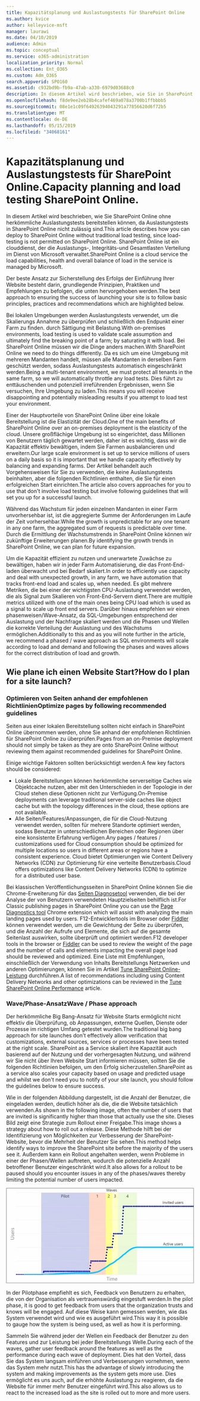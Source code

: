 ```yaml
---
title: Kapazitätsplanung und Auslastungstests für SharePoint Online
ms.author: kvice
author: kelleyvice-msft
manager: laurawi
ms.date: 04/10/2019
audience: Admin
ms.topic: conceptual
ms.service: o365-administration
localization_priority: Normal
ms.collection: Ent_O365
ms.custom: Adm_O365
search.appverid: SPO160
ms.assetid: c932bd9b-fb9a-47ab-a330-6979d03688c0
description: In diesem Artikel wird beschrieben, wie Sie in SharePoint Online bereitstellen können, ohne herkömmliche Auslastungstests durchzuführen, da dies nicht zulässig ist.
ms.openlocfilehash: f8de9ee2eb28b4cafef469a078a3700b1ffbbbb5
ms.sourcegitcommit: 08e1e1c09f64926394043291a77856620d6f72b5
ms.translationtype: MT
ms.contentlocale: de-DE
ms.lasthandoff: 05/15/2019
ms.locfileid: "34068161"
---
```

# <a name="capacity-planning-and-load-testing-sharepoint-online"></a><span data-ttu-id="6c5a6-103">Kapazitätsplanung und Auslastungstests für SharePoint Online.</span><span class="sxs-lookup"><span data-stu-id="6c5a6-103">Capacity planning and load testing SharePoint Online.</span></span>

<span data-ttu-id="6c5a6-104">In diesem Artikel wird beschrieben, wie Sie SharePoint Online ohne herkömmliche Auslastungstests bereitstellen können, da Auslastungstests in SharePoint Online nicht zulässig sind.</span><span class="sxs-lookup"><span data-stu-id="6c5a6-104">This article describes how you can deploy to SharePoint Online without traditional load testing, since load-testing is not permitted on SharePoint Online.</span></span> <span data-ttu-id="6c5a6-105">SharePoint Online ist ein clouddienst, der die Auslastungs-, Integritäts-und Gesamtlasten Verteilung im Dienst von Microsoft verwaltet.</span><span class="sxs-lookup"><span data-stu-id="6c5a6-105">SharePoint Online is a cloud service the load capabilities, health and overall balance of load in the service is managed by Microsoft.</span></span>
  
<span data-ttu-id="6c5a6-106">Der beste Ansatz zur Sicherstellung des Erfolgs der Einführung Ihrer Website besteht darin, grundlegende Prinzipien, Praktiken und Empfehlungen zu befolgen, die unten hervorgehoben werden.</span><span class="sxs-lookup"><span data-stu-id="6c5a6-106">The best approach to ensuring the success of launching your site is to follow basic principles, practices and recommendations which are highlighted below.</span></span>
  
<span data-ttu-id="6c5a6-107">Bei lokalen Umgebungen werden Auslastungstests verwendet, um die Skalierungs Annahme zu überprüfen und schließlich den Endpunkt einer Farm zu finden. durch Sättigung mit Belastung.</span><span class="sxs-lookup"><span data-stu-id="6c5a6-107">With on-premises environments, load testing is used to validate scale assumption and ultimately find the breaking point of a farm; by saturating it with load.</span></span> <span data-ttu-id="6c5a6-108">Bei SharePoint Online müssen wir die Dinge anders machen.</span><span class="sxs-lookup"><span data-stu-id="6c5a6-108">With SharePoint Online we need to do things differently.</span></span> <span data-ttu-id="6c5a6-109">Da es sich um eine Umgebung mit mehreren Mandanten handelt, müssen alle Mandanten in derselben Farm geschützt werden, sodass Auslastungstests automatisch eingeschränkt werden.</span><span class="sxs-lookup"><span data-stu-id="6c5a6-109">Being a multi-tenant environment, we must protect all tenants in the same farm, so we will automatically throttle any load tests.</span></span> <span data-ttu-id="6c5a6-110">Dies führt zu enttäuschenden und potenziell irreführenden Ergebnissen, wenn Sie versuchen, Ihre Umgebung zu laden.</span><span class="sxs-lookup"><span data-stu-id="6c5a6-110">This means you will receive disappointing and potentially misleading results if you attempt to load test your environment.</span></span>
  
<span data-ttu-id="6c5a6-111">Einer der Hauptvorteile von SharePoint Online über eine lokale Bereitstellung ist die Elastizität der Cloud.</span><span class="sxs-lookup"><span data-stu-id="6c5a6-111">One of the main benefits of SharePoint Online over an on-premises deployment is the elasticity of the cloud.</span></span> <span data-ttu-id="6c5a6-112">Unsere großflächige Umgebung ist so eingerichtet, dass Millionen von Benutzern täglich gewartet werden, daher ist es wichtig, dass wir die Kapazität effektiv bewältigen, indem Sie Farmen ausbalancieren und erweitern.</span><span class="sxs-lookup"><span data-stu-id="6c5a6-112">Our large scale environment is set up to service millions of users on a daily basis so it is important that we handle capacity effectively by balancing and expanding farms.</span></span> <span data-ttu-id="6c5a6-113">Der Artikel behandelt auch Vorgehensweisen für Sie zu verwenden, die keine Auslastungstests beinhalten, aber die folgenden Richtlinien enthalten, die Sie für einen erfolgreichen Start einrichten.</span><span class="sxs-lookup"><span data-stu-id="6c5a6-113">The article also covers approaches for you to use that don't involve load testing but involve following guidelines that will set you up for a successful launch.</span></span> 
  
<span data-ttu-id="6c5a6-114">Während das Wachstum für jeden einzelnen Mandanten in einer Farm unvorhersehbar ist, ist die aggregierte Summe der Anforderungen im Laufe der Zeit vorhersehbar.</span><span class="sxs-lookup"><span data-stu-id="6c5a6-114">While the growth is unpredictable for any one tenant in any one farm, the aggregated sum of requests is predictable over time.</span></span> <span data-ttu-id="6c5a6-115">Durch die Ermittlung der Wachstumstrends in SharePoint Online können wir zukünftige Erweiterungen planen.</span><span class="sxs-lookup"><span data-stu-id="6c5a6-115">By identifying the growth trends in SharePoint Online, we can plan for future expansion.</span></span>
  
<span data-ttu-id="6c5a6-116">Um die Kapazität effizient zu nutzen und unerwartete Zuwächse zu bewältigen, haben wir in jeder Farm Automatisierung, die das Front-End-laden überwacht und bei Bedarf skaliert.</span><span class="sxs-lookup"><span data-stu-id="6c5a6-116">In order to efficiently use capacity and deal with unexpected growth, in any farm, we have automation that tracks front-end load and scales up, when needed.</span></span> <span data-ttu-id="6c5a6-117">Es gibt mehrere Metriken, die bei einer der wichtigsten CPU-Auslastung verwendet werden, die als Signal zum Skalieren von Front-End-Servern dient.</span><span class="sxs-lookup"><span data-stu-id="6c5a6-117">There are multiple metrics utilized with one of the main ones being CPU load which is used as a signal to scale up front end servers.</span></span> <span data-ttu-id="6c5a6-118">Darüber hinaus empfehlen wir einen phasenweisen/Wave-Ansatz, da SQL-Umgebungen entsprechend der Auslastung und der Nachfrage skaliert werden und die Phasen und Wellen die korrekte Verteilung der Auslastung und des Wachstums ermöglichen.</span><span class="sxs-lookup"><span data-stu-id="6c5a6-118">Additionally to this and as you will note further in the article, we recommend a phased / wave approach as SQL environments will scale according to load and demand and following the phases and waves allows for the correct distribution of load and growth.</span></span> 
  
## <a name="how-do-i-plan-for-a-site-launch"></a><span data-ttu-id="6c5a6-119">Wie plane ich einen Website Start?</span><span class="sxs-lookup"><span data-stu-id="6c5a6-119">How do I plan for a site launch?</span></span>

### <a name="optimize-pages-by-following-recommended-guidelines"></a><span data-ttu-id="6c5a6-120">Optimieren von Seiten anhand der empfohlenen Richtlinien</span><span class="sxs-lookup"><span data-stu-id="6c5a6-120">Optimize pages by following recommended guidelines</span></span>
<span data-ttu-id="6c5a6-121">Seiten aus einer lokalen Bereitstellung sollten nicht einfach in SharePoint Online übernommen werden, ohne Sie anhand der empfohlenen Richtlinien für SharePoint Online zu überprüfen.</span><span class="sxs-lookup"><span data-stu-id="6c5a6-121">Pages from an on-Premise deployment should not simply be taken as they are onto SharePoint Online without reviewing them against recommended guidelines for SharePoint Online.</span></span>

<span data-ttu-id="6c5a6-122">Einige wichtige Faktoren sollten berücksichtigt werden:</span><span class="sxs-lookup"><span data-stu-id="6c5a6-122">A few key factors should be considered:</span></span>
- <span data-ttu-id="6c5a6-123">Lokale Bereitstellungen können herkömmliche serverseitige Caches wie Objektcache nutzen, aber mit den Unterschieden in der Topologie in der Cloud stehen diese Optionen nicht zur Verfügung.</span><span class="sxs-lookup"><span data-stu-id="6c5a6-123">On-Premise deployments can leverage traditional server-side caches like object cache but with the topology differences in the cloud, these options are not available.</span></span>
- <span data-ttu-id="6c5a6-124">Alle Seiten/Features/Anpassungen, die für die Cloud-Nutzung verwendet werden, sollten für mehrere Standorte optimiert werden, sodass Benutzer in unterschiedlichen Bereichen oder Regionen über eine konsistente Erfahrung verfügen.</span><span class="sxs-lookup"><span data-stu-id="6c5a6-124">Any pages / features / customizations used for Cloud consumption should be optimized for multiple locations so users in different areas or regions have a consistent experience.</span></span> <span data-ttu-id="6c5a6-125">Cloud bietet Optimierungen wie Content Delivery Networks (CDN) zur Optimierung für eine verteilte Benutzerbasis.</span><span class="sxs-lookup"><span data-stu-id="6c5a6-125">Cloud offers optimizations like Content Delivery Networks (CDN) to optimize for a distributed user base.</span></span>

<span data-ttu-id="6c5a6-126">Bei klassischen Veröffentlichungsseiten in SharePoint Online können Sie die Chrome-Erweiterung für das [Seiten Diagnosetool](https://aka.ms/perftool) verwenden, die bei der Analyse der von Benutzern verwendeten Hauptzielseiten behilflich ist.</span><span class="sxs-lookup"><span data-stu-id="6c5a6-126">For Classic publishing pages in SharePoint Online you can use the [Page Diagnostics tool](https://aka.ms/perftool) Chrome extension which will assist with analyzing the main landing pages used by users.</span></span>
<span data-ttu-id="6c5a6-127">F12-Entwicklertools im Browser oder [Fiddler](https://www.telerik.com/download/fiddler) können verwendet werden, um die Gewichtung der Seite zu überprüfen, und die Anzahl der Aufrufe und Elemente, die sich auf die gesamte Seitenlast auswirken, sollte überprüft und optimiert werden.</span><span class="sxs-lookup"><span data-stu-id="6c5a6-127">F12 developer tools in the browser or [Fiddler](https://www.telerik.com/download/fiddler) can be used to review the weight of the page and the number of calls and elements impacting the overall page load should be reviewed and optimized.</span></span> <span data-ttu-id="6c5a6-128">Eine Liste mit Empfehlungen, einschließlich der Verwendung von Inhalts Bereitstellungs Netzwerken und anderen Optimierungen, können Sie im Artikel [Tune SharePoint Online-Leistung](https://aka.ms/tuneSPO) durchführen.</span><span class="sxs-lookup"><span data-stu-id="6c5a6-128">A list of recommendations including using Content Delivery Networks and other optimizations can be reviewed in the [Tune SharePoint Online Performance](https://aka.ms/tuneSPO) article.</span></span>

### <a name="wave--phase-approach"></a><span data-ttu-id="6c5a6-129">Wave/Phase-Ansatz</span><span class="sxs-lookup"><span data-stu-id="6c5a6-129">Wave / Phase approach</span></span>
<span data-ttu-id="6c5a6-130">Der herkömmliche Big Bang-Ansatz für Website Starts ermöglicht nicht effektiv die Überprüfung, ob Anpassungen, externe Quellen, Dienste oder Prozesse im richtigen Umfang getestet wurden.</span><span class="sxs-lookup"><span data-stu-id="6c5a6-130">The traditional big bang approach for site launches don't effectively allow verification that customizations, external sources, services or processes have been tested at the right scale.</span></span> <span data-ttu-id="6c5a6-131">SharePoint as a Service skaliert ihre Kapazität auch basierend auf der Nutzung und der vorhergesagten Nutzung, und während wir Sie nicht über Ihren Website Start informieren müssen, sollten Sie die folgenden Richtlinien befolgen, um den Erfolg sicherzustellen.</span><span class="sxs-lookup"><span data-stu-id="6c5a6-131">SharePoint as a service also scales your capacity based on usage and predicted usage and whilst we don't need you to notify of your site launch, you should follow the guidelines below to ensure success.</span></span>
  
<span data-ttu-id="6c5a6-132">Wie in der folgenden Abbildung dargestellt, ist die Anzahl der Benutzer, die eingeladen werden, deutlich höher als die, die die Website tatsächlich verwenden.</span><span class="sxs-lookup"><span data-stu-id="6c5a6-132">As shown in the following image, often the number of users that are invited is significantly higher than those that actually use the site.</span></span> <span data-ttu-id="6c5a6-133">Dieses Bild zeigt eine Strategie zum Rollout einer Freigabe.</span><span class="sxs-lookup"><span data-stu-id="6c5a6-133">This image shows a strategy about how to roll out a release.</span></span> <span data-ttu-id="6c5a6-134">Diese Methode hilft bei der Identifizierung von Möglichkeiten zur Verbesserung der SharePoint-Website, bevor die Mehrheit der Benutzer Sie sehen.</span><span class="sxs-lookup"><span data-stu-id="6c5a6-134">This method helps identify ways to improve the SharePoint site before the majority of the users see it.</span></span> <span data-ttu-id="6c5a6-135">Außerdem kann ein Rollout angehalten werden, wenn Probleme in einer der Phasen/Wellen auftreten, wodurch die potenzielle Anzahl betroffener Benutzer eingeschränkt wird.</span><span class="sxs-lookup"><span data-stu-id="6c5a6-135">It also allows for a rollout to be paused should you encounter issues in any of the phases/waves thereby limiting the potential number of users impacted.</span></span>
  
![Diagramm mit eingeladenen und aktiven Benutzern](media/0bc14a20-9420-4986-b9b9-fbcd2c6e0fb9.png)
  
<span data-ttu-id="6c5a6-137">In der Pilotphase empfiehlt es sich, Feedback von Benutzern zu erhalten, die von der Organisation als vertrauenswürdig eingestuft werden.</span><span class="sxs-lookup"><span data-stu-id="6c5a6-137">In the pilot phase, it is good to get feedback from users that the organization trusts and knows will be engaged.</span></span> <span data-ttu-id="6c5a6-138">Auf diese Weise kann gemessen werden, wie das System verwendet wird und wie es ausgeführt wird.</span><span class="sxs-lookup"><span data-stu-id="6c5a6-138">This way it is possible to gauge how the system is being used, as well as how it is performing.</span></span>
  
<span data-ttu-id="6c5a6-139">Sammeln Sie während jeder der Wellen ein Feedback der Benutzer zu den Features und zur Leistung bei jeder Bereitstellungs Welle.</span><span class="sxs-lookup"><span data-stu-id="6c5a6-139">During each of the waves, gather user feedback around the features as well as the performance during each wave of deployment.</span></span> <span data-ttu-id="6c5a6-140">Dies hat den Vorteil, dass Sie das System langsam einführen und Verbesserungen vornehmen, wenn das System mehr nutzt.</span><span class="sxs-lookup"><span data-stu-id="6c5a6-140">This has the advantage of slowly introducing the system and making improvements as the system gets more use.</span></span> <span data-ttu-id="6c5a6-141">Dies ermöglicht es uns auch, auf die erhöhte Auslastung zu reagieren, da die Website für immer mehr Benutzer eingeführt wird.</span><span class="sxs-lookup"><span data-stu-id="6c5a6-141">This also allows us to react to the increased load as the site is rolled out to more and more users.</span></span>
